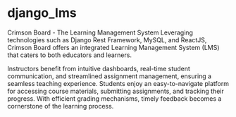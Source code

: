 # django_lms
Crimson Board - The Learning Management System
Leveraging technologies such as Django Rest Framework, MySQL, and ReactJS, Crimson Board offers an integrated Learning Management System (LMS) that caters to both educators and learners.

Instructors benefit from intuitive dashboards, real-time student communication, and streamlined assignment management, ensuring a seamless teaching experience. Students enjoy an easy-to-navigate platform for accessing course materials, submitting assignments, and tracking their progress. With efficient grading mechanisms, timely feedback becomes a cornerstone of the learning process.
